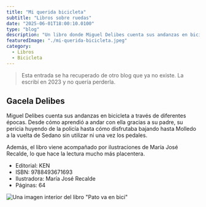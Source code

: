 ```yaml
---
title: "Mi querida bicicleta"
subtitle: "Libros sobre ruedas"
date: "2025-06-01T18:00:10.0100"
type: "blog"
description: "Un libro donde Miguel Delibes cuenta sus andanzas en bicicleta a través de diferentes épocas."
featuredImage: "./mi-querida-bicicleta.jpeg"
category:
  - Libros
  - Bicicleta
---
```


> Esta entrada se ha recuperado de otro blog que ya no existe. La escribí en 2023 y no quería perderla.

## Gacela Delibes

Miguel Delibes cuenta sus andanzas en bicicleta a través de diferentes épocas. Desde cómo aprendió a andar con ella gracias a su padre, su pericia huyendo de la policía hasta cómo disfrutaba bajando hasta Molledo a la vuelta de Sedano sin utilizar ni una vez los pedales.

Además, el libro viene acompañado por ilustraciones de María José Recalde, lo que hace la lectura mucho más placentera.

- Editorial: KEN
- ISBN: 9788493671693
- Ilustradora: María José Recalde
- Páginas: 64

![Una imagen interior del libro "Pato va en bici"](./mi-querida-bicicleta-02.jpeg)
